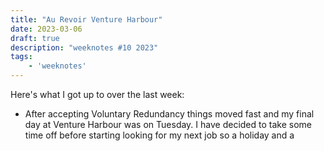 ```yaml
---
title: "Au Revoir Venture Harbour"
date: 2023-03-06
draft: true
description: "weeknotes #10 2023"
tags:
	- 'weeknotes'
---
```


Here's what I got up to over the last week:

- After accepting Voluntary Redundancy things moved fast and my final day at Venture Harbour was on Tuesday. I have decided to take some time off before starting looking for my next job so a holiday and a
